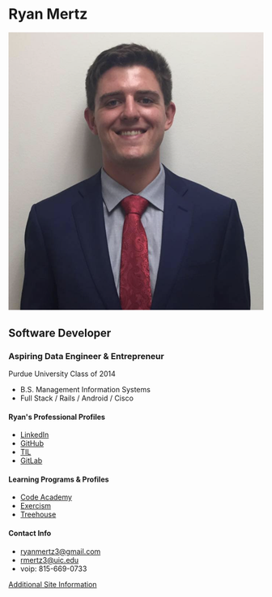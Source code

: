 # Ryan Mertz

![Ryan Mertz](ryanmertzphoto.png)

## Software Developer

### Aspiring Data Engineer & Entrepreneur

Purdue University Class of 2014

- B.S. Management Information Systems
- Full Stack / Rails / Android / Cisco

#### Ryan's Professional Profiles

- [LinkedIn](https://www.linkedin.com/in/ryanmertz1992/)
- [GitHub](https://github.com/ryanmertz3/)
- [TIL](https://dev.to/ryanmertz3/)
- [GitLab](https://gitlab.com/RMertz3/)

#### Learning Programs & Profiles

- [Code Academy](https://www.codecademy.com/profiles/RyanMertz/)
- [Exercism](https://www.exercism.com/profiles/RyanMertz3/)
- [Treehouse](https://www.teamtreehouse.com/profiles/RyanMertz/)

#### Contact Info

- ryanmertz3@gmail.com
- rmertz3@uic.edu
- voip: 815-669-0733

[Additional Site Information](/readme.md)
